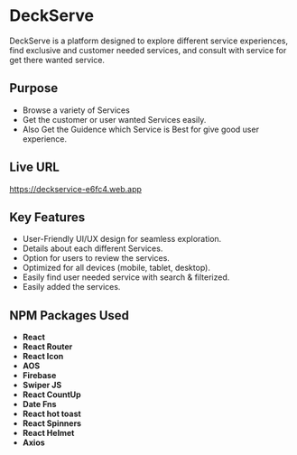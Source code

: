 # DeckServe

DeckServe is a platform designed to explore different service experiences, find exclusive and customer needed services, and consult with service for get there wanted service.

## Purpose

- Browse a variety of Services
- Get the customer or user wanted Services easily.
- Also Get the Guidence which Service is Best for give good user experience.

## Live URL

https://deckservice-e6fc4.web.app

## Key Features

- User-Friendly UI/UX design for seamless exploration.
- Details about each different Services.
- Option for users to review the services.
- Optimized for all devices (mobile, tablet, desktop).
- Easily find user needed service with search & filterized.
- Easily added the services.

## NPM Packages Used

- **React** 
- **React Router**
- **React Icon**
- **AOS**
- **Firebase**
- **Swiper JS**
- **React CountUp**
- **Date Fns**
- **React hot toast**
- **React Spinners**
- **React Helmet**
- **Axios**

